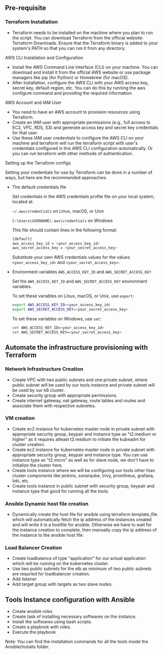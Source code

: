 ## Pre-requisite

### Terraform Installation
- Terraform needs to be installed on the machine where you plan to run the script. You can download Terraform from the official website: Terraform Downloads. Ensure that the Terraform binary is added to your system's PATH 
  so that you can run it from any directory.
  
AWS CLI Installation and Configuration
- Install the AWS Command Line Interface (CLI) on your machine. You can download and install it from the official AWS website or use package managers like pip (for Python) or Homebrew (for macOS).
- After installation, configure the AWS CLI with your AWS access key, secret key, default region, etc. You can do this by running the aws configure command and providing the required information.
  
AWS Account and IAM User
- You need to have an AWS account to provision resources using Terraform.
- Create an IAM user with appropriate permissions (e.g., full access to EC2, VPC, RDS, S3) and generate access key and secret key credentials for that user.
- Use these IAM user credentials to configure the AWS CLI on your machine and terraform will run the terraform script with user's credentials configured in this AWS CLI configuration automatically. Or you can run 
  terraform with other methods of authentication.

Setting up the Terraform configs

Setting your credentials for use by Terraform can be done in a number of ways, but here are the recommended approaches:

  * The default credentials file
  
    Set credentials in the AWS credentials profile file on your local system, located at:

    `~/.aws/credentials` on Linux, macOS, or Unix

    `C:\Users\USERNAME\.aws\credentials` on Windows

    This file should contain lines in the following format:

    ```bash
    [default]
    aws_access_key_id = <your_access_key_id>
    aws_secret_access_key = <your_secret_access_key>
    ```
    Substitute your own AWS credentials values for the values `<your_access_key_id>` and `<your_secret_access_key>`.

  * Environment variables `AWS_ACCESS_KEY_ID` and `AWS_SECRET_ACCESS_KEY`
  
    Set the `AWS_ACCESS_KEY_ID` and `AWS_SECRET_ACCESS_KEY` environment variables.

    To set these variables on Linux, macOS, or Unix, use `export`:

    ```bash
    export AWS_ACCESS_KEY_ID=<your_access_key_id>
    export AWS_SECRET_ACCESS_KEY=<your_secret_access_key>
    ```

    To set these variables on Windows, use `set`:

    ```bash
    set AWS_ACCESS_KEY_ID=<your_access_key_id>
    set AWS_SECRET_ACCESS_KEY=<your_secret_access_key>


## Automate the infrastructure provisioning with Terraform

### Network Infrastructure Creation
- Create VPC with two public subnets and one private subnet, where public subnet will be used by our tools instance and private subnet will be used by our k8 cluster.
- Create security group with appropriate permissions.
- Create internet gateway, nat gateway, route tables and routes and associate them with respective subnetes.

### VM creation
- Create ec2 instance for kubernetes master node in private subnet with appropriate security group, keypair and instance type as "t2.medium or higher" as it requires atleast t2.medium to initiate the kubeadm for cluster creation.
- Create ec2 instance for kubernetes master node in private subnet with appropriate security group, keypair and instance type. You can use instance type as "t2.micro" as well as for slave node, we don't have to initialize the cluster here.
- Create tools instance where we will be configuring our tools other than cluster components like jenkins, sonarqube, trivy, promtheus, grafana, loki, etc.
- Create tools instance in public subnet with security group, keypair and instance type that good for running all the tools.

### Ansible Dynamic host file creation
- Dynamically create the host file for ansible using terraform template_file which will automatically fetch the ip address of the instances created and will write it in a hostfile for ansible. Otherwise we have to wait for the instance creation to complete, then manually copy the ip address of the instance to the ansible host file.

### Load Balancer Creation
- Create loadbalance of type "application" for our actual application which will be running on the kubernetes cluster.
- Use two public subnets for the elb as minimum of two public subnets are requried for loadbalancer creation.
- Add listener
- Add target group with targets as two slave nodes.


## Tools Instance configuration with Ansible
- Create ansible roles
- Create task of installing necessary softwares on the instance.
- Install the softwares using bash scripts.
- Create a playbook with roles.
- Execute the playbook

Note: You can find the installation commands for all the tools inside the Ansible/Installs folder.


